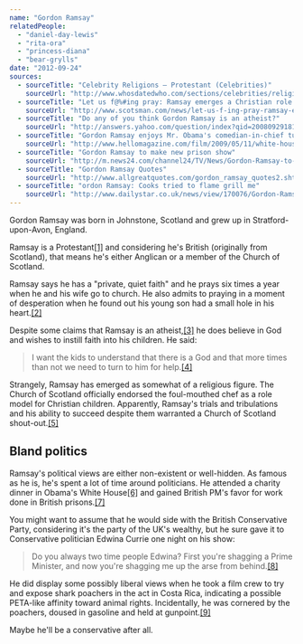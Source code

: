 ```yaml
---
name: "Gordon Ramsay"
relatedPeople:
  - "daniel-day-lewis"
  - "rita-ora"
  - "princess-diana"
  - "bear-grylls"
date: "2012-09-24"
sources:
  - sourceTitle: "Celebrity Religions – Protestant (Celebrities)"
    sourceUrl: "http://www.whosdatedwho.com/sections/celebrities/religion/protestant_g"
  - sourceTitle: "Let us f@%#ing pray: Ramsay emerges a Christian role mode"
    sourceUrl: "http://www.scotsman.com/news/let-us-f-ing-pray-ramsay-emerges-a-christian-role-model-1-1303472"
  - sourceTitle: "Do any of you think Gordon Ramsay is an atheist?"
    sourceUrl: "http://answers.yahoo.com/question/index?qid=20080929181140AA1fN4j"
  - sourceTitle: "Gordon Ramsay enjoys Mr. Obama's comedian-in-chief turn"
    sourceUrl: "http://www.hellomagazine.com/film/2009/05/11/white-house-dinner/"
  - sourceTitle: "Gordon Ramsay to make new prison show"
    sourceUrl: "http://m.news24.com/channel24/TV/News/Gordon-Ramsay-to-create-new-prison-show-20120702"
  - sourceTitle: "Gordon Ramsay Quotes"
    sourceUrl: "http://www.allgreatquotes.com/gordon_ramsay_quotes2.shtml"
  - sourceTitle: "ordon Ramsay: Cooks tried to flame grill me"
    sourceUrl: "http://www.dailystar.co.uk/news/view/170076/Gordon-Ramsay-Crooks-tried-to-flame-grill-me/"
---
```


Gordon Ramsay was born in Johnstone, Scotland and grew up in Stratford-upon-Avon, England.

Ramsay is a Protestant<a class="source-citation" href="#http://www.whosdatedwho.com/sections/celebrities/religion/protestant_g" title="Celebrity Religions – Protestant (Celebrities)">[1]</a> and considering he's British (originally from Scotland), that means he's either Anglican or a member of the Church of Scotland.

Ramsay says he has a "private, quiet faith" and he prays six times a year when he and his wife go to church. He also admits to praying in a moment of desperation when he found out his young son had a small hole in his heart.<a class="source-citation" href="#http://www.scotsman.com/news/let-us-f-ing-pray-ramsay-emerges-a-christian-role-model-1-1303472" title="Let us f@%#ing pray: Ramsay emerges a Christian role mode">[2]</a>

Despite some claims that Ramsay is an atheist,<a class="source-citation" href="#http://answers.yahoo.com/question/index?qid=20080929181140AA1fN4j" title="Do any of you think Gordon Ramsay is an atheist?">[3]</a> he does believe in God and wishes to instill faith into his children. He said:

>I want the kids to understand that there is a God and that more times than not we need to turn to him for help.<a class="source-citation" href="#http://www.scotsman.com/news/let-us-f-ing-pray-ramsay-emerges-a-christian-role-model-1-1303472" title="Let us f@%#ing pray: Ramsay emerges a Christian role mode">[4]</a>

Strangely, Ramsay has emerged as somewhat of a religious figure. The Church of Scotland officially endorsed the foul-mouthed chef as a role model for Christian children. Apparently, Ramsay's trials and tribulations and his ability to succeed despite them warranted a Church of Scotland shout-out.<a class="source-citation" href="#http://www.scotsman.com/news/let-us-f-ing-pray-ramsay-emerges-a-christian-role-model-1-1303472" title="Let us f@%#ing pray: Ramsay emerges a Christian role mode">[5]</a>

## Bland politics

Ramsay's political views are either non-existent or well-hidden. As famous as he is, he's spent a lot of time around politicians. He attended a charity dinner in Obama's White House<a class="source-citation" href="#http://www.hellomagazine.com/film/2009/05/11/white-house-dinner/" title="Gordon Ramsay enjoys Mr. Obama&apos;s comedian-in-chief turn">[6]</a> and gained British PM's favor for work done in British prisons.<a class="source-citation" href="#http://m.news24.com/channel24/TV/News/Gordon-Ramsay-to-create-new-prison-show-20120702" title="Gordon Ramsay to make new prison show">[7]</a>

You might want to assume that he would side with the British Conservative Party, considering it's the party of the UK's wealthy, but he sure gave it to Conservative politician Edwina Currie one night on his show:

>Do you always two time people Edwina? First you're shagging a Prime Minister, and now you're shagging me up the arse from behind.<a class="source-citation" href="#http://www.allgreatquotes.com/gordon_ramsay_quotes2.shtml" title="Gordon Ramsay Quotes">[8]</a>

He did display some possibly liberal views when he took a film crew to try and expose shark poachers in the act in Costa Rica, indicating a possible PETA-like affinity toward animal rights. Incidentally, he was cornered by the poachers, doused in gasoline and held at gunpoint.<a class="source-citation" href="#http://www.dailystar.co.uk/news/view/170076/Gordon-Ramsay-Crooks-tried-to-flame-grill-me/" title="ordon Ramsay: Cooks tried to flame grill me">[9]</a>

Maybe he'll be a conservative after all.